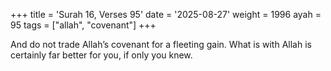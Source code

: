 +++
title = 'Surah 16, Verses 95'
date = '2025-08-27'
weight = 1996
ayah = 95
tags = ["allah", "covenant"]
+++

And do not trade Allah’s covenant for a fleeting gain. What is with Allah is certainly far better for you, if only you knew.